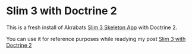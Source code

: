 # Slim 3 with Doctrine 2

This is a fresh install of Akrabats [Slim 3 Skeleton App](https://github.com/akrabat/slim3-skeleton) with Doctrine 2.

You can use it for reference purposes while readying my post
[Slim 3 with Doctrine 2](http://blog.sub85.com/slim-3-with-doctrine-2.html)

